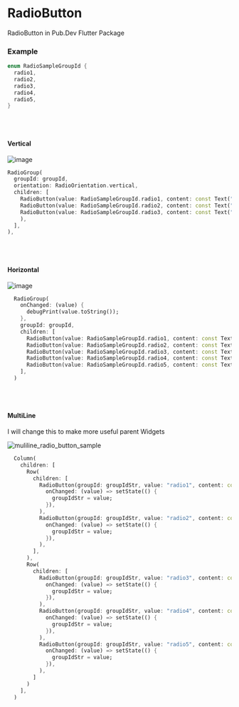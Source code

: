 # RadioButton
RadioButton in Pub.Dev Flutter Package



### Example 

```dart
enum RadioSampleGroupId {
  radio1,
  radio2,
  radio3,
  radio4,
  radio5,
}
```

<br/>
<br/>

#### Vertical
![image](https://github.com/donguran/RadioButton/assets/119420119/72021515-8b81-453e-a4b8-3a77802d34d1)

```dart
RadioGroup(
  groupId: groupId,
  orientation: RadioOrientation.vertical,
  children: [
    RadioButton(value: RadioSampleGroupId.radio1, content: const Text("radio1")),
    RadioButton(value: RadioSampleGroupId.radio2, content: const Text("radio2")),
    RadioButton(value: RadioSampleGroupId.radio3, content: const Text("radio3"),
    ),
  ],
),
```

<br/>
<br/>


#### Horizontal
![image](https://github.com/donguran/RadioButton/assets/119420119/391a2a3b-250e-481a-afc2-14fda3cd0950)

```dart
  RadioGroup(
    onChanged: (value) {
      debugPrint(value.toString());
    },
    groupId: groupId,
    children: [
      RadioButton(value: RadioSampleGroupId.radio1, content: const Text("1"),),
      RadioButton(value: RadioSampleGroupId.radio2, content: const Text("2"),),
      RadioButton(value: RadioSampleGroupId.radio3, content: const Text("3"),),
      RadioButton(value: RadioSampleGroupId.radio4, content: const Text("4"),),
      RadioButton(value: RadioSampleGroupId.radio5, content: const Text("5"),),
    ],
  )
```


<br/>
<br/>


#### MultiLine
<p>I will change this to make more useful parent Widgets</p>

![muliline_radio_button_sample](https://github.com/donguran/RadioButton/assets/119420119/3ce86b0e-8025-46d9-948e-9eda55b35e86)

```dart
  Column(
    children: [
      Row(
        children: [
          RadioButton(groupId: groupIdStr, value: "radio1", content: const Text("Radio1"),
            onChanged: (value) => setState(() {
              groupIdStr = value;
            }),
          ),
          RadioButton(groupId: groupIdStr, value: "radio2", content: const Text("Radio2"),
            onChanged: (value) => setState(() {
              groupIdStr = value;
            }),
          ),
        ],
      ),
      Row(
        children: [
          RadioButton(groupId: groupIdStr, value: "radio3", content: const Text("Radio3"),
            onChanged: (value) => setState(() {
              groupIdStr = value;
            }),
          ),
          RadioButton(groupId: groupIdStr, value: "radio4", content: const Text("Radio4"),
            onChanged: (value) => setState(() {
              groupIdStr = value;
            }),
          ),
          RadioButton(groupId: groupIdStr, value: "radio5", content: const Text("Radio5"),
            onChanged: (value) => setState(() {
              groupIdStr = value;
            }),
          ),
        ]
      )
    ],
  )
```
